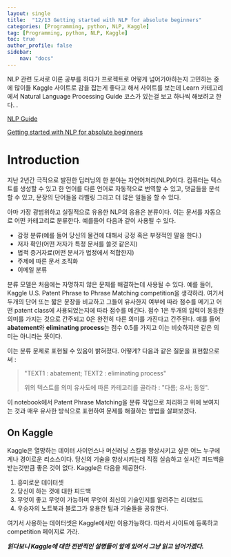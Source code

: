 ```yaml
---
layout: single
title:  "12/13 Getting started with NLP for absolute beginners"
categories: [Programming, python, NLP, Kaggle]
tag: [Programming, python, NLP, Kaggle]
toc: true
author_profile: false
sidebar:
    nav: "docs"
---
```


NLP 관련 도서로 이론 공부를 하다가 프로젝트로 어떻게 넘어가야하는지 고민하는 중에 많이들 Kaggle 사이트로 감을 잡는게 좋다고 해서 사이트를 보는데 Learn 카테고리에서 Natural Language Processing Guide 코스가 있는걸 보고 하나씩 해보려고 한다. .

[NLP Guide](https://www.kaggle.com/learn-guide/natural-language-processing)

[Getting started with NLP for absolute beginners](https://www.kaggle.com/code/jhoward/getting-started-with-nlp-for-absolute-beginners)



# Introduction

지난 2년간 극적으로 발전한 딥러닝의 한 분야는 자연어처리(NLP)이다. 컴퓨터는 텍스트를 생성할 수 있고 한 언어를 다른 언어로 자동적으로 번역할 수 있고, 댓글들을 분석할 수 있고, 문장의 단어들을 라벨링 그리고 더 많은 일들을 할 수 있다.



아마 가장 광범위하고 실질적으로 유용한 NLP의 응용은 분류이다. 이는 문서를 자동으로 어떤 카테고리로 분류한다. 예를들어 다음과 같이 사용될 수 있다.

* 감정 분류(예를 들어 당신의 물건에 대해서 긍정 혹은 부정적인 말을 한다.)
* 저자 확인(어떤 저자가 특정 문서를 쓸것 같은지)
* 법적 증거자료(어떤 문서가 법정에서 적합한지)
* 주제에 따른 문서 조직화
* 이메일 분류

분류 모델은 처음에는 자명하지 않은 문제를 해결하는데 사용될 수 있다. 예를 들어, Kaggle U.S. Patent Phrase to Phrase Matching competition을 생각하라. 여기서 두개의 단어 또는 짧은 문장을 비교하고 그들이 유사한지 여부에 따라 점수를 메기고 어떤 patent class에 사용되었는지에 따라 점수를 메긴다. 점수 1은 두개의 입력이 동등한 의미를 가지는 것으로 간주되고 0은 완전히 다른 의미를 가진다고 간주된다. 예를 들어 **abatement**와 **eliminating process**는 점수 0.5를 가지고 이는 비슷하지만 같은 의미는 아니라는 뜻이다.



이는 분류 문제로 표현될 수 있음이 밝혀졌다. 어떻게? 다음과 같은 질문을 표현함으로써 :

> "TEXT1 : abatement; TEXT2 : eliminating process"
>
> 위의 텍스트를 의미 유사도에 따른 카테고리를 골라라 : "다름; 유사; 동일".

이 notebook에서 Patent Phrase Matching을 분류 작업으로 처리하고 위에 보여지는 것과 매우 유사한 방식으로 표현하여 문제를 해결하는 방법을 살펴보겠다.



## On Kaggle

Kaggle은 열망하는 데이터 사이언스나 머신러닝 스킬을 향상시키고 싶은 어느 누구에게나 경이로운 리소스이다.  당신의 기술을 향상시키는데 직접 실습하고 실시간 피드백을 받는것만큼 좋은 것이 없다. Kaggle은 다음을 제공한다.

1. 흥미로운 데이터셋
2. 당신이 하는 것에 대한 피드백
3. 무엇이 좋고 무엇이 가능하며 무엇이 최신의 기술인지를 알려주는 리더보드
4. 우승자의 노트북과 블로그가 유용한 팁과 기술들을 공유한다.

여기서 사용하는 데이터셋은 Kaggle에서만 이용가능하다. 따라서 사이트에 등록하고 competition 페이지로 가라.



***읽다보니 Kaggle에 대한 전반적인 설명들이 앞에 있어서 그냥 읽고 넘어가겠다.***





